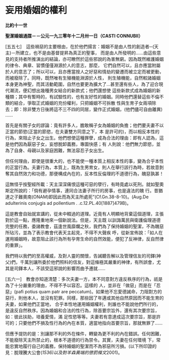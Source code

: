 # 妄用婚姻的權利


**比約十一世**

**聖潔婚姻通牒－－公元一九三零年十二月卅一日（CASTI CONNUBII）**





[五五七]　這些禍惡的主要根由，在於他們揚言：婚姻不是由人性的創造者─(天主)－所建立，也不是由基督提昇為真正的聖事，
而是由人所發明的……由這些意見的支持者所推演出的結論，亦可瞭然於這些邪說的為害無窮。因為既然維護婚姻的律令、典章、習慣僅僅淵源於人的意志，那麼，
它們自然可以，且亦應當附屬於人的意志了；所以可以，且亦應當按人之好惡和情劫的變遷而被立定而被更動，而被廢除了。同時，既然唯有生殖機能淵源於人性，
則生殖機能，自然較諸婚姻本身更為神聖，而其活動範圍，自然也要更為擴大了…甚至還有些人，為了迎合現代潮流，便幻想出幾種男女結合的新款式；他們還想使
這些新款式成為婚姻的新種類；其中有暫時的，有試驗性的，也有友好性的婚姻。同時他們還替這些不倫不類的結合，爭取正式婚姻的充份權利，只把婚姻不可拆散
性與生育子女兩項除去；即：除非雙方日後將這不三不四的同居，變作正式婚姻，(他們儘可自由離異) ……

首先是有關子女的謬論：竟有許多人，膽敢稱子女為婚姻的負擔；他們要夫妻不以正當的節慾(正當的節慾，在夫妻雙方同意之下，本
是許可的)，而以相反本性的行為，來阻止子女之出生。他們想使這種罪孽，成為合法的理由：即有人認為，這是他們因為厭惡子女，妄想脫卸義務，專圖快感；有
人則說：他們無力節慾，並為了自身、母親以及家庭困難，無法容忍子女出生。

但任何理由，即使是很重大的，也不能使一種本質上相反本性的事，變為合乎本性的正當行為。夫妻行為，本質上，既為生男育女，則人在舉行該行為時，若故意剝奪其自然效力和功德，那便構成內在的，反本性反倫理的不道德行為，醜惡孰甚！

這無怪乎按聖經所載：天主深深痛恨這種可惡的孽行，有時竟處以死刑。就如聖奧斯定所說的：「倘有避孕情事，連同合法妻子所行的房事，也是違法的醜
行。昔猶達之子難奧南(ONAM)即因此而為天主所處死”(Cf.Gn.38-8-10)。(Aug.De adulterinis conjugis 
ad pollentium .  .c.12.PL.40[1887]479B)。

這是教會自始就宣講的，從未中輟過的道理。近竟有人明顯地背棄這個道理，主張對於這一點，應隆重地來一個新說法。但是，天主既
以訓誨萬民與衛護倫理道德完整的任務，委諸教會，茲逢世風靡爛之秋，我們為了保持婚姻的聖潔，不為醜惡所玷污，並為了表示教會代表天主起見，不得不大聲疾
呼，從新宣佈說：「如人在運用婚姻時，故意阻止該行為所有孕育生命的自然效能，便犯了反神律，反自然律的重罪」。

我們特以我們的至高權威，及對人靈的關懷，告誡聽告解以及管理信友的司鐸(神父)們，千萬別讓所委於他們照料的信友，對這條極其嚴重的神律，有所誤會，尤其是司鐸本人，不該受這邪說的影響而曲予遷就……

[五六一]　教會亦知道清楚：多次夫妻一方，本不同意對方違反秩序的行為，祇是為了十分嚴重的理由，不得不予以容忍。這樣的
人，並非在「做惡」而是在「忍惡」(pafi potius quam patr are 
peccatum)。如果他不忘愛德誡命，力阻對方的惡行，則他本人，並沒有犯罪。同樣，那些因了年邁或其他自然原因而不能生育的夫妻，如果他們正當地，
合乎本性地運用婚姻權利，則誰也不能說他們所行的，是違反自然秩序。因為婚姻和合法的性行為，除首要宗旨外，還有其次要宗旨，如：彼此扶助，培養愛情，滿
足性慾等等。夫妻若有意達成這次要宗旨，那是許可的；只要他們不損及性行為的內在本質，適當地指向首要宗旨，那就無罪了……

但應予提防的是：別讓那不利的外在條件，轉變為更不利的內在錯誤。任何困難，不能廢除天主所禁止的，根本不道德的行為禁令。其實，夫妻在任何環境
下，常能忠實地履行自己的義務，保持婚姻的聖潔而不為邪惡所污損。(以下所印證的見：脫理騰大公會(*1536)以及對羊森異端的懲罰條文*2001)。

